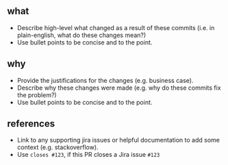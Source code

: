 ## what
* Describe high-level what changed as a result of these commits (i.e. in plain-english, what do these changes mean?)
* Use bullet points to be concise and to the point.

## why
* Provide the justifications for the changes (e.g. business case).
* Describe why these changes were made (e.g. why do these commits fix the problem?)
* Use bullet points to be concise and to the point.

## references
* Link to any supporting jira issues or helpful documentation to add some context (e.g. stackoverflow).
* Use `closes #123`, if this PR closes a Jira issue `#123`
